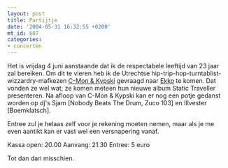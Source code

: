 ```yaml
---
layout: post
title: Partijtje
date: '2004-05-31 16:32:55 +0200'
mt_id: 607
categories:
- concerten
---
```

Het is vrijdag 4 juni aanstaande dat ik de respectabele leeftijd van 23 jaar zal bereiken. Om dit te vieren heb ik de Utrechtse hip-trip-hop-turntablist-wizzardry-mafkezen <a href="http://www.c-monandkypski.nl/">C-Mon &amp; Kypski</a> gevraagd naar <a href="http://www.ekko.nl/">Ekko</a> te komen. Dat vonden ze wel wat; ze komen meteen hun nieuwe album Static Traveller presenteren. Na afloop van C-Mon &amp; Kypski kan er nog een potje gedanst worden op dj's Sjam [Nobody Beats The Drum, Zuco 103] en Illvester [Boemklatsch].

Entree zul je helaas zelf voor je rekening moeten nemen, maar als je me even aantikt kan er vast wel een versnapering vanaf.

Kassa open: 20.00
Aanvang: 21.30
Entree: 5 euro

Tot dan dan misschien.
